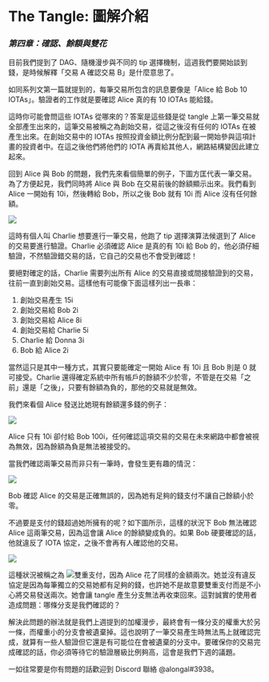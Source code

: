 # The Tangle: 圖解介紹
### _第四章：確認、餘額與雙花_
目前我們提到了 DAG、隨機漫步與不同的 tip 選擇機制，這週我們要開始談到錢，是時候解釋「交易 A 確認交易 B」是什麼意思了。

如同系列文第一篇就提到的，每筆交易所包含的訊息要像是「Alice 給 Bob 10 IOTAs」。驗證者的工作就是要確認 Alice 真的有 10 IOTAs 能給錢。

這時你可能會問這些 IOTAs 從哪來的？答案是這些錢是從 tangle 上第一筆交易就全部產生出來的，這筆交易被稱之為創始交易，從這之後沒有任何的 IOTAs 在被產生出來。在創始交易中的 IOTAs 按照投資金額比例分配到最一開始參與這項計畫的投資者中。在這之後他們將他們的 IOTA 再賣給其他人，網路結構變因此建立起來。

回到 Alice 與 Bob 的問題，我們先來看個簡單的例子，下圖方匡代表一筆交易。為了方便起見，我們同時將 Alice 與 Bob 在交易前後的餘額顯示出來。我們看到 Alice 一開始有 10i，然後轉給 Bob，所以之後 Bob 就有 10i 而 Alice 沒有任何餘額。

![](https://cdn-images-1.medium.com/0*KTZmL34g8hs_mxRh.)

這時有個人叫 Charlie 想要進行一筆交易，他跑了 tip 選擇演算法候選到了 Alice 的交易要進行驗證。Charlie 必須確認 Alice 是真的有 10i 給 Bob 的，他必須仔細驗證，不然驗證錯交易的話，它自己的交易也不會受到確認！

要絕對確定的話，Charlie 需要列出所有 Alice 的交易直接或間接驗證到的交易，往前一直到創始交易。這樣他有可能像下面這樣列出一長串：

1. 創始交易產生 15i
2. 創始交易給 Bob 2i
3. 創始交易給 Alice 8i
4. 創始交易給 Charlie 5i
5. Charlie 給 Donna 3i
6. Bob 給 Alice 2i

當然這只是其中一種方式，其實只要能確定一開始 Alice 有 10i 且 Bob 則是 0 就可接受。Charlie 還得確定系統中所有帳戶的餘額不少於零，不管是在交易「之前」還是「之後」，只要有餘額為負的，那他的交易就是無效。

我們來看個 Alice 發送比她現有餘額還多錢的例子：

![](https://cdn-images-1.medium.com/max/1600/0*YmTT-yxnS6iavDYe.)


Alice 只有 10i 卻付給 Bob 100i，任何確認這項交易的交易在未來網路中都會被視為無效，因為餘額為負是無法被接受的。

當我們確認兩筆交易而非只有一筆時，會發生更有趣的情況：

![](https://cdn-images-1.medium.com/max/1600/0*hf8SqUxjoiA254er.)


Bob 確認 Alice 的交易是正確無誤的，因為她有足夠的錢支付不讓自己餘額小於零。

不過要是支付的錢超過她所擁有的呢？如下圖所示，這樣的狀況下 Bob 無法確認 Alice 這兩筆交易，因為這會讓 Alice 的餘額變成負的。如果 Bob 硬要確認的話，他就違反了 IOTA 協定，之後不會再有人確認他的交易。

![](https://cdn-images-1.medium.com/max/1600/0*_PX0hC-SVYdMgBDs.)

這種狀況被稱之為 ![雙重支付](https://en.wikipedia.org/wiki/Double-spending)，因為 Alice 花了同樣的金額兩次。她並沒有違反協定是因為每筆獨立的交易她都有足夠的錢，也許她不是故意要雙重支付而是不小心將交易發送兩次。她會讓 tangle 產生分支無法再收束回來。這對誠實的使用者造成問題：哪條分支是我們確認的？

解決此問題的辦法就是我們上週提到的加權漫步，最終會有一條分支的權重大於另一條，而權重小的分支會被遺棄掉。這也說明了一筆交易產生時無法馬上就確認完成，就算有一些人驗證但它還是有可能位在會被遺棄的分支中。要確保你的交易完成確認的話，你必須等待它的驗證層級比例夠高，這會是我們下週的議題。

一如往常要是你有問題的話歡迎到 Discord 聯絡 @alongal#3938。
